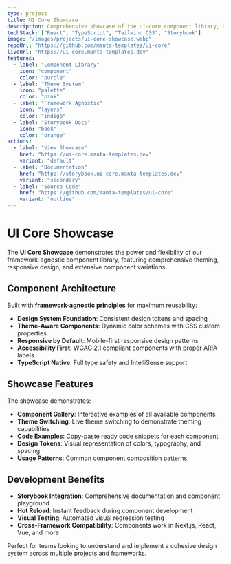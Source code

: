 ```yaml
---
type: project
title: UI Core Showcase
description: Comprehensive showcase of the ui-core component library, demonstrating framework-agnostic design patterns and theming capabilities.
techStack: ["React", "TypeScript", "Tailwind CSS", "Storybook"]
image: "/images/projects/ui-core-showcase.webp"
repoUrl: "https://github.com/manta-templates/ui-core"
liveUrl: "https://ui-core.manta-templates.dev"
features:
  - label: "Component Library"
    icon: "component"
    color: "purple"
  - label: "Theme System"
    icon: "palette"
    color: "pink"
  - label: "Framework Agnostic"
    icon: "layers"
    color: "indigo"
  - label: "Storybook Docs"
    icon: "book"
    color: "orange"
actions:
  - label: "View Showcase"
    href: "https://ui-core.manta-templates.dev"
    variant: "default"
  - label: "Documentation"
    href: "https://storybook.ui-core.manta-templates.dev"
    variant: "secondary"
  - label: "Source Code"
    href: "https://github.com/manta-templates/ui-core"
    variant: "outline"
---
```


# UI Core Showcase

The **UI Core Showcase** demonstrates the power and flexibility of our framework-agnostic component library, featuring comprehensive theming, responsive design, and extensive component variations.

## Component Architecture

Built with **framework-agnostic principles** for maximum reusability:

- **Design System Foundation**: Consistent design tokens and spacing
- **Theme-Aware Components**: Dynamic color schemes with CSS custom properties
- **Responsive by Default**: Mobile-first responsive design patterns
- **Accessibility First**: WCAG 2.1 compliant components with proper ARIA labels
- **TypeScript Native**: Full type safety and IntelliSense support

## Showcase Features

The showcase demonstrates:

- **Component Gallery**: Interactive examples of all available components
- **Theme Switching**: Live theme switching to demonstrate theming capabilities
- **Code Examples**: Copy-paste ready code snippets for each component
- **Design Tokens**: Visual representation of colors, typography, and spacing
- **Usage Patterns**: Common component composition patterns

## Development Benefits

- **Storybook Integration**: Comprehensive documentation and component playground
- **Hot Reload**: Instant feedback during component development
- **Visual Testing**: Automated visual regression testing
- **Cross-Framework Compatibility**: Components work in Next.js, React, Vue, and more

Perfect for teams looking to understand and implement a cohesive design system across multiple projects and frameworks.